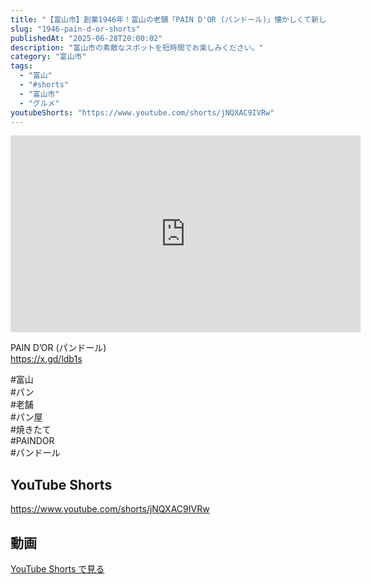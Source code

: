```yaml
---
title: "【富山市】創業1946年！富山の老舗「PAIN D'OR (パンドール)」懐かしくて新しい絶品パンの数々 #shorts"
slug: "1946-pain-d-or-shorts"
publishedAt: "2025-06-28T20:00:02"
description: "富山市の素敵なスポットを短時間でお楽しみください。"
category: "富山市"
tags: 
  - "富山"
  - "#shorts"
  - "富山市"
  - "グルメ"
youtubeShorts: "https://www.youtube.com/shorts/jNQXAC9IVRw"
---
```


<iframe width="560" height="315" src="https://www.youtube.com/embed/0fBH7G9dEmM" frameborder="0" allowfullscreen></iframe>

PAIN D&#8217;OR (パンドール)<br />
https://x.gd/ldb1s

#富山<br />
#パン<br />
#老舗<br />
#パン屋<br />
#焼きたて<br />
#PAINDOR<br />
#パンドール

## YouTube Shorts

https://www.youtube.com/shorts/jNQXAC9IVRw

## 動画

[YouTube Shorts で見る](https://www.youtube.com/shorts/jNQXAC9IVRw)

